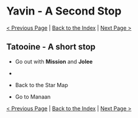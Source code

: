 # Yavin - A Second Stop

[< Previous Page](058_YavinStation.md)
| [Back to the Index](./000_Index.md)
| [Next Page >](./060_Manaan.md)


## Tatooine - A short stop

- Go out with **Mission** and **Jolee**
- 


- Back to the Star Map
- Go to Manaan

[< Previous Page](058_YavinStation.md)
| [Back to the Index](./000_Index.md)
| [Next Page >](./060_Manaan.md)